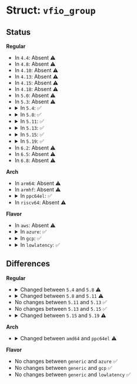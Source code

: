 # Struct: <code>vfio_group</code>

## Status
<b>Regular</b>
<ul>
<li>
In <code>4.4</code>: Absent ⚠️
</li>
<li>
In <code>4.8</code>: Absent ⚠️
</li>
<li>
In <code>4.10</code>: Absent ⚠️
</li>
<li>
In <code>4.13</code>: Absent ⚠️
</li>
<li>
In <code>4.15</code>: Absent ⚠️
</li>
<li>
In <code>4.18</code>: Absent ⚠️
</li>
<li>
In <code>5.0</code>: Absent ⚠️
</li>
<li>
In <code>5.3</code>: Absent ⚠️
</li>
<li>
<details>
<summary>In <code>5.4</code>: ✅</summary>

```c
struct vfio_group {
    struct kref kref;
    int minor;
    atomic_t container_users;
    struct iommu_group *iommu_group;
    struct vfio_container *container;
    struct list_head device_list;
    struct mutex device_lock;
    struct device *dev;
    struct notifier_block nb;
    struct list_head vfio_next;
    struct list_head container_next;
    struct list_head unbound_list;
    struct mutex unbound_lock;
    atomic_t opened;
    wait_queue_head_t container_q;
    bool noiommu;
    struct kvm *kvm;
    struct blocking_notifier_head notifier;
};
```
</details>
</li>
<li>
<details>
<summary>In <code>5.8</code>: ✅</summary>

```c
struct vfio_group {
    struct kref kref;
    int minor;
    atomic_t container_users;
    struct iommu_group *iommu_group;
    struct vfio_container *container;
    struct list_head device_list;
    struct mutex device_lock;
    struct device *dev;
    struct notifier_block nb;
    struct list_head vfio_next;
    struct list_head container_next;
    struct list_head unbound_list;
    struct mutex unbound_lock;
    atomic_t opened;
    wait_queue_head_t container_q;
    bool noiommu;
    unsigned int dev_counter;
    struct kvm *kvm;
    struct blocking_notifier_head notifier;
};
```
</details>
</li>
<li>
<details>
<summary>In <code>5.11</code>: ✅</summary>

```c
struct vfio_group {
    struct kref kref;
    int minor;
    atomic_t container_users;
    struct iommu_group *iommu_group;
    struct vfio_container *container;
    struct list_head device_list;
    struct mutex device_lock;
    struct device *dev;
    struct notifier_block nb;
    struct list_head vfio_next;
    struct list_head container_next;
    struct list_head unbound_list;
    struct mutex unbound_lock;
    atomic_t opened;
    wait_queue_head_t container_q;
    bool noiommu;
    unsigned int dev_counter;
    struct kvm *kvm;
    struct blocking_notifier_head notifier;
};
```
</details>
</li>
<li>
<details>
<summary>In <code>5.13</code>: ✅</summary>

```c
struct vfio_group {
    struct kref kref;
    int minor;
    atomic_t container_users;
    struct iommu_group *iommu_group;
    struct vfio_container *container;
    struct list_head device_list;
    struct mutex device_lock;
    struct device *dev;
    struct notifier_block nb;
    struct list_head vfio_next;
    struct list_head container_next;
    struct list_head unbound_list;
    struct mutex unbound_lock;
    atomic_t opened;
    wait_queue_head_t container_q;
    bool noiommu;
    unsigned int dev_counter;
    struct kvm *kvm;
    struct blocking_notifier_head notifier;
};
```
</details>
</li>
<li>
<details>
<summary>In <code>5.15</code>: ✅</summary>

```c
struct vfio_group {
    struct kref kref;
    int minor;
    atomic_t container_users;
    struct iommu_group *iommu_group;
    struct vfio_container *container;
    struct list_head device_list;
    struct mutex device_lock;
    struct device *dev;
    struct notifier_block nb;
    struct list_head vfio_next;
    struct list_head container_next;
    struct list_head unbound_list;
    struct mutex unbound_lock;
    atomic_t opened;
    wait_queue_head_t container_q;
    bool noiommu;
    unsigned int dev_counter;
    struct kvm *kvm;
    struct blocking_notifier_head notifier;
};
```
</details>
</li>
<li>
<details>
<summary>In <code>5.19</code>: ✅</summary>

```c
struct vfio_group {
    struct device dev;
    struct cdev cdev;
    refcount_t users;
    unsigned int container_users;
    struct iommu_group *iommu_group;
    struct vfio_container *container;
    struct list_head device_list;
    struct mutex device_lock;
    struct list_head vfio_next;
    struct list_head container_next;
    enum vfio_group_type type;
    unsigned int dev_counter;
    struct rw_semaphore group_rwsem;
    struct kvm *kvm;
    struct file *opened_file;
    struct blocking_notifier_head notifier;
};
```
</details>
</li>
<li>
In <code>6.2</code>: Absent ⚠️
</li>
<li>
In <code>6.5</code>: Absent ⚠️
</li>
<li>
In <code>6.8</code>: Absent ⚠️
</li>
</ul>
<b>Arch</b>
<ul>
<li>
In <code>arm64</code>: Absent ⚠️
</li>
<li>
In <code>armhf</code>: Absent ⚠️
</li>
<li>
<details>
<summary>In <code>ppc64el</code>: ✅</summary>

```c
struct vfio_group {
    struct kref kref;
    int minor;
    atomic_t container_users;
    struct iommu_group *iommu_group;
    struct vfio_container *container;
    struct list_head device_list;
    struct mutex device_lock;
    struct device *dev;
    struct notifier_block nb;
    struct list_head vfio_next;
    struct list_head container_next;
    struct list_head unbound_list;
    struct mutex unbound_lock;
    atomic_t opened;
    wait_queue_head_t container_q;
    bool noiommu;
    struct kvm *kvm;
    struct blocking_notifier_head notifier;
};
```
</details>
</li>
<li>
In <code>riscv64</code>: Absent ⚠️
</li>
</ul>
<b>Flavor</b>
<ul>
<li>
In <code>aws</code>: Absent ⚠️
</li>
<li>
<details>
<summary>In <code>azure</code>: ✅</summary>

```c
struct vfio_group {
    struct kref kref;
    int minor;
    atomic_t container_users;
    struct iommu_group *iommu_group;
    struct vfio_container *container;
    struct list_head device_list;
    struct mutex device_lock;
    struct device *dev;
    struct notifier_block nb;
    struct list_head vfio_next;
    struct list_head container_next;
    struct list_head unbound_list;
    struct mutex unbound_lock;
    atomic_t opened;
    wait_queue_head_t container_q;
    bool noiommu;
    struct kvm *kvm;
    struct blocking_notifier_head notifier;
};
```
</details>
</li>
<li>
<details>
<summary>In <code>gcp</code>: ✅</summary>

```c
struct vfio_group {
    struct kref kref;
    int minor;
    atomic_t container_users;
    struct iommu_group *iommu_group;
    struct vfio_container *container;
    struct list_head device_list;
    struct mutex device_lock;
    struct device *dev;
    struct notifier_block nb;
    struct list_head vfio_next;
    struct list_head container_next;
    struct list_head unbound_list;
    struct mutex unbound_lock;
    atomic_t opened;
    wait_queue_head_t container_q;
    bool noiommu;
    struct kvm *kvm;
    struct blocking_notifier_head notifier;
};
```
</details>
</li>
<li>
<details>
<summary>In <code>lowlatency</code>: ✅</summary>

```c
struct vfio_group {
    struct kref kref;
    int minor;
    atomic_t container_users;
    struct iommu_group *iommu_group;
    struct vfio_container *container;
    struct list_head device_list;
    struct mutex device_lock;
    struct device *dev;
    struct notifier_block nb;
    struct list_head vfio_next;
    struct list_head container_next;
    struct list_head unbound_list;
    struct mutex unbound_lock;
    atomic_t opened;
    wait_queue_head_t container_q;
    bool noiommu;
    struct kvm *kvm;
    struct blocking_notifier_head notifier;
};
```
</details>
</li>
</ul>

## Differences
<b>Regular</b>
<ul>
<li>
<details>
<summary>Changed between <code>5.4</code> and <code>5.8</code> ⚠️</summary>
<ul>
<li>
<b>Field added. </b>
<code>unsigned int dev_counter</code>
</li>
</ul>
</details>
</li>
<li>
<details>
<summary>Changed between <code>5.8</code> and <code>5.11</code> ⚠️</summary>
<ul>
<li>
<b>Field type changed. </b>
<code>struct kvm *kvm</code> ➡️ <code>struct kvm *kvm</code>
</li>
</ul>
</details>
</li>
<li>
No changes between <code>5.11</code> and <code>5.13</code> ✅
</li>
<li>
No changes between <code>5.13</code> and <code>5.15</code> ✅
</li>
<li>
<details>
<summary>Changed between <code>5.15</code> and <code>5.19</code> ⚠️</summary>
<ul>
<li>
<b>Field added. </b>
<code>struct cdev cdev</code>
</li>
<li>
<b>Field added. </b>
<code>refcount_t users</code>
</li>
<li>
<b>Field added. </b>
<code>enum vfio_group_type type</code>
</li>
<li>
<b>Field added. </b>
<code>struct rw_semaphore group_rwsem</code>
</li>
<li>
<b>Field added. </b>
<code>struct file *opened_file</code>
</li>
<li>
<b>Field removed. </b>
<code>struct kref kref</code>
</li>
<li>
<b>Field removed. </b>
<code>int minor</code>
</li>
<li>
<b>Field removed. </b>
<code>struct notifier_block nb</code>
</li>
<li>
<b>Field removed. </b>
<code>struct list_head unbound_list</code>
</li>
<li>
<b>Field removed. </b>
<code>struct mutex unbound_lock</code>
</li>
<li>
<b>Field removed. </b>
<code>atomic_t opened</code>
</li>
<li>
<b>Field removed. </b>
<code>wait_queue_head_t container_q</code>
</li>
<li>
<b>Field removed. </b>
<code>bool noiommu</code>
</li>
<li>
<b>Field type changed. </b>
<code>atomic_t container_users</code> ➡️ <code>unsigned int container_users</code>
</li>
<li>
<b>Field type changed. </b>
<code>struct device *dev</code> ➡️ <code>struct device dev</code>
</li>
</ul>
</details>
</li>
</ul>
<b>Arch</b>
<ul>
<li>
<details>
<summary>Changed between <code>amd64</code> and <code>ppc64el</code> ⚠️</summary>
<ul>
<li>
<b>Field type changed. </b>
<code>struct kvm *kvm</code> ➡️ <code>struct kvm *kvm</code>
</li>
</ul>
</details>
</li>
</ul>
<b>Flavor</b>
<ul>
<li>
No changes between <code>generic</code> and <code>azure</code> ✅
</li>
<li>
No changes between <code>generic</code> and <code>gcp</code> ✅
</li>
<li>
No changes between <code>generic</code> and <code>lowlatency</code> ✅
</li>
</ul>
